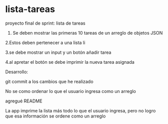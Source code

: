 # lista-tareas

proyecto final de sprint: lista de tareas

1. Se deben mostrar las primeras 10 tareas de un arreglo de objetos JSON

2.Estos deben pertenecer a una lista li

3.se debe mostrar un input y un botón añadir tarea

4.al apretar el botón se debe imprimir la nueva tarea asignada

Desarrollo:

git commit a los cambios que he realizado

No se como ordenar lo que el usuario ingresa como un arreglo

agregué README

La app imprime la lista más todo lo que el usuario ingresa, pero no logro que esa información se ordene como un arreglo


